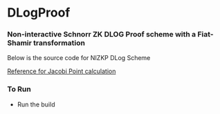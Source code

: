 # DLogProof

###  Non-interactive Schnorr ZK DLOG Proof scheme with a Fiat-Shamir transformation

Below is the source code for NIZKP DLog Scheme

[Reference for Jacobi Point calculation]([https://docs.chain.link/docs/get-a-random-number](https://github.com/hanabi1224/Programming-Language-Benchmarks/blob/c70b897767867d7247a94fc3ac7b1e7fa75b0f50/bench/algorithm/secp256k1/1.rs)/)

### To Run

- Run the build
```cargo run
